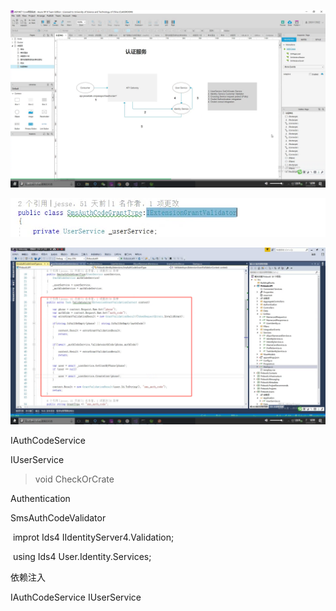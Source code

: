 









![1561610820290](assets/1561610820290.png)







![1561611087927](assets/1561611087927.png)



![1561611109234](assets/1561611109234.png)





IAuthCodeService

IUserService

> void 	CheckOrCrate



Authentication

SmsAuthCodeValidator

​	improt 	Ids4	IIdentityServer4.Validation;

​	using 	Ids4	User.Identity.Services;



依赖注入 

IAuthCodeService		IUserService



